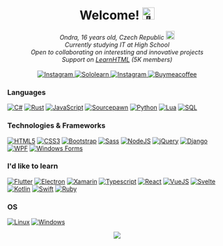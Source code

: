 <h1 align="center">Welcome! <img src="https://media4.giphy.com/media/v1.Y2lkPTc5MGI3NjExMDkwZDNmNDJkNzJkNzU0OGU2MTFkNjZjZWJkNjg4ODY2M2U1ZTk5ZSZlcD12MV9pbnRlcm5hbF9naWZzX2dpZklkJmN0PXM/21L6gUkqzAsnvZQ86N/giphy.gif" width="28px" alt="👋"></h1>

<p align="center">
    <i>
        Ondra, 16 years old, Czech Republic <a src="https://github.com/Ondra9071"><img style="width:20px" src="https://i.imgur.com/wzH9Nsr.png"></a><br>
        Currently studying IT at High School<br>
        Open to collaborating on interesting and innovative projects<br>
        Support on <a href="https://discord.gg/html">LearnHTML</a> (5K members)<br>
    </i><br>
     <a href="https://www.linkedin.com/in/ond%C5%99ej-pacovsk%C3%BD-017699278/">
        <img src="https://img.shields.io/badge/LinkedIn-blue?style=for-the-badge&logo=linkedin&logoColor=white" alt="Instagram">
    </a>
    <a href="https://www.sololearn.com/profile/27250256">
        <img src="https://img.shields.io/badge/Sololearn-DA627D?style=for-the-badge&logo=sololearn&logoColor=white" alt="Sololearn">
    </a>
    <a href="https://leetcode.com/Ondra9071/">
        <img src="https://img.shields.io/badge/Leetcode-1a1a1a?style=for-the-badge&logo=leetcode&logoColor=orange" alt="Instagram">
    </a>
    <a href="https://www.buymeacoffee.com/ondra907">
        <img src="https://img.shields.io/badge/-buy_me_a%C2%A0coffee-FFBF00?style=for-the-badge&logo=buy-me-a-coffee&logoColor=black" alt="Buymeacoffee">
    </a>
</p>

### Languages
[![C#](https://img.shields.io/badge/c%23-black?style=for-the-badge&logo=csharp)](https://github.com/Ondra9071)
[![Rust](https://img.shields.io/badge/rust-black?style=for-the-badge&logo=rust)](https://github.com/Ondra9071)
[![JavaScript](https://img.shields.io/badge/javascript-black?style=for-the-badge&logo=javascript)](https://github.com/Ondra9071)
[![Sourcepawn](https://img.shields.io/badge/SOURCEPAWN-black?style=for-the-badge&logo=data%3Aimage%2Fpng%3Bbase64%2CiVBORw0KGgoAAAANSUhEUgAAAA4AAAAOCAMAAAAolt3jAAABQVBMVEUAAAADAwMEBAUCAwP%2F0iUKEhhVNwzkkRv1nB34nR2oaxQSFRcyWX0xU3IGCAoFBgcZKzw2YIcLDxQBAQEAAAAAAAAAAAAAAAAAAAAAAAAAAABSNQuTXxKeZhObYxI%2BLhUqTW0fN00AAAAAAAAoRmIoR2MFBwoAAAGjaRQ5LxxBdKEQGyUhOlE%2BbpoGCQ0AAACUXxKjaBM8MR5Cd6c0XIA9a5U9bJYGCg1DKwk9cJ8jPlZIgLI9bJYqSWU%2BbZgGCg4AAAB2TA%2B5dxa5dxa0cxVDNBszXYMVJDEkP1gZKzsjPVQyWXwGCQwgFQYrHAcrHAceFAUCBAcMFR0GCg0AAAAAAAALEhgMFBsDBAW8eRaVYBKXYRKSXRFGfrFLhLjDfResbxWucBVGfK1Gfa13TQ9%2FURB%2BURDGfxZ5VyK5dxb%2F%2F%2F%2BvAt4gAAAAWXRSTlMAAAAAAAAAAAAAAAAAAAAAAAAAAAcJBggCBAFZub6%2Bqrt5BRCYpRga0%2BnzWHvkJRXF%2B9375fDhJZj%2B6v738eIlCrn7%2FPfc%2BaG6q73eI0BoZ15BYTglJztYDRIqJ6sAAABqSURBVAjXfc49DgEBAETh%2BYStJatAo6QQG0Lv%2FsnGX%2BUGmj2BBI3sovCqeclMMvKFH9WlRyL9oQS3wehemCJa5taotzWbA5WKI9XZ6sJktoTTu7y3uHZT4x3PXqspfJKUSZqySVI2%2Fn5%2BAbasEKrA7QdEAAAAAElFTkSuQmCC)](https://github.com/Ondra9071)
[![Python](https://img.shields.io/badge/python-black?style=for-the-badge&logo=python)](https://github.com/Ondra9071)
[![Lua](https://img.shields.io/badge/lua-black?style=for-the-badge&logo=lua)](https://github.com/Ondra9071)
[![SQL](https://img.shields.io/badge/SQL-black?style=for-the-badge&logo=mysql)](https://github.com/Ondra9071)

### Technologies & Frameworks
[![HTML5](https://img.shields.io/badge/html5-black?style=for-the-badge&logo=html5)](https://github.com/Ondra9071)
[![CSS3](https://img.shields.io/badge/css3-black?style=for-the-badge&logo=css3)](https://github.com/Ondra9071)
[![Bootstrap](https://img.shields.io/badge/bootstrap-black?style=for-the-badge&logo=bootstrap)](https://github.com/Ondra9071)
[![Sass](https://img.shields.io/badge/sass-black?style=for-the-badge&logo=sass)](https://github.com/Ondra9071)
[![NodeJS](https://img.shields.io/badge/nodejs-black?style=for-the-badge&logo=javascript)](https://github.com/Ondra9071)
[![jQuery](https://img.shields.io/badge/jquery-black?style=for-the-badge&logo=jquery)](https://github.com/Ondra9071)
[![Django](https://img.shields.io/badge/django-black?style=for-the-badge&logo=django)](https://github.com/Ondra9071)
[![WPF](https://img.shields.io/badge/WPF-black?style=for-the-badge&logo=data%3Aimage%2Fpng%3Bbase64%2CiVBORw0KGgoAAAANSUhEUgAAAA4AAAAOCAMAAAAolt3jAAACTFBMVEVLo88kj8BcrtcAaKJUq9UAVJRZsdkbksdFeZObmpkAFzr%2F%2F%2F8eW5MnYpdRf6lZhKyRrcYAAAAllcYHerAoiLgwcp0mbJmFvdr%2F%2F%2F9MstwUm84BhrxjsNLi8PlluOAbgbRLn8gWfKxFosyS1O9otdwgl8t1t9ru%2B%2F9LmsYch7h4w%2BY8qNU2st2Bvt8Tib5gs9q%2F4fVDhLELkshRstwamMpdo8kVib1sxuyKvNo1apkMaqIFk8xCns4Xi8AVdawcbKAUZ5seiL1biqQsYZE2cZZvkJwTjsUZcacbX5odW5EcZ5uOe29zdHSZm5tXWFdqaWhfXl16enpsbW10dXVzcW9pZmNraWZ5d3RoZ2VnaGhpamptbm5naGdjY2NjY2NnZ2doaGhsbWxlZmViYmFnZ2dkZGRkZGRiYmFubm1sbWxufoxqeIRzf4lqe4trcHVwgpJsf49WaXpleIhrb3FjbXZZcIRcd5BndYEuZ5s8cqEtZ5siX5ZIeqcxapw1bZ4fXZUfXZRAdaQxap0fXZQtZ5pMfakrZZk2bZ4hXpUoY5gyapw9cqEcWpIrZpkfXJM%2Bc6EeXJMiXpVBdKJxlrc0bJ09caEeXJMgXZRTgqsWVpAtZ5o6cJ9fiq8YWJEuZ5o%2BcqFulLY4bp8aWZFYhawaWZExapxMfKcjX5VzmLhKeqYjX5VfirBbhq1Qf6mOq8RLe6dskrVkjLFPfqiUr8dji7FPfqiNqsQQdqkIa50MhLsPb6IIgrgZlcgZi8AKaJ8Vi78Ef7QOdKkOaZ4VVo%2BzyO8KAAAAt3RSTlMAAAAAAAAAAAAAAAAAAAAAAAAlst7c2HsDCJHy7FQQsLXc5ys38LkRad0momly9EsWyKVuqbagBlP59lYr4PH1ziVylYgmP21saSgIPRioU5hbV1xdWlFNVnColqKbjJhmbntwlp91jHmDUElIV1NfSnRkS15hU2CilaDBdcW%2Bz9Rxlda5dLDU7OnYntvH3ZbN1Y8yrb3w3mTsrXRI6JxpHJHSUs2DW8shSM8oGCAIIw8TIgMQIwWhxmR0AAAAdklEQVQI12NkYBRkRAJMMowzMhmnZwGZU3IZGZlVJ%2BUzMk5gLGCcUMh4ldGAsbfksl4PYwljTynjeUYLoKozpoytNUD6OCOjE5A6ymgNM8qPEQXEoHKzULkVqNw2VO4U%2FUvI3IVQOmUuI2MSI%2BMamA1LGRmjGAHSZRjFXlMLWwAAAABJRU5ErkJggg%3D%3D)](https://github.com/Ondra9071)
[![Windows Forms](https://img.shields.io/badge/WINFORMS-black?style=for-the-badge&logo=data%3Aimage%2Fpng%3Bbase64%2CiVBORw0KGgoAAAANSUhEUgAAAA4AAAAJCAMAAAA1k%2B1bAAABfVBMVEUQtukQreU70vYAreUAAAYcv%2B4IkdgANaBLvupNyu8ApOcSndiL4P8KouIqo9MA%2F%2F8Anu4AjtsIoOoLpO8Doe4bt%2B4KjtMRodgGfLgimNBk3vsOrekLmt0SltoV0PkGktQDhMsHl9IBdbYJhsQZwe4b%2F%2F8Gu%2B8CpeQGktklod4QpN4BfsUElNINvesCm9gCsekOzvoXwfAXm9pYxu1RzvMSicoGq%2Bcm9%2F8Es%2BkAmtoNt%2B43s%2BQTpt5U0%2FM2n9MBjNIKsu4GrugGk9gIfMECe78MpNsMer8CZbAGlNoTw%2FoLn%2BAEldkGb7gJdL8GaK8IdLhbxeIOic8MfcYdq%2B8Tp%2FAYqPAXpewxkdM6d70vcbATqPAQp%2FATp%2B8Up%2B8Sp%2B8Ope8XqfALpe8Npu8WqfAQpu8Tp%2B8WqfAXqfASp%2B8Sp%2B8Sp%2B8Up%2B8XqPAVp%2B8aqvAKpO8LpO8Tp%2B8YqfAeq%2FAcqvAWqfAAhMkBnN4AfcUAhMoEi88Jb7UAicwAeL%2F%2F%2F%2F8Mnv2tAAAAdnRSTlMAAAAAAAAAAAAAAAAAAAAAAAAAAAAGMj8%2BOQ4jWDgJhOnk7u%2BOAiLI%2FHJr%2FeFo6Oopbf5YJtiLCsP%2BYprNG2b2RIK5zvNRiNiICCGpzM3FYgMgIBEOCBIODgpgiXdtXW9kU1FXZFhZLl6ZeYB1gFCFd2B2e5VU9QnPgAAAAF5JREFUCNdVyzEKggAAQFHfIF7AIWevIDSIRYji6toJPKKRSIQ1hGtjsx2joUF82x%2B%2BQAy%2BdizCxOojSqG5UF%2B9ZcqR043j3exQTF773ANPakzFfx1pMVTQw9lGt6kfs9UTMGvU4nMAAAAASUVORK5CYII%3D)](https://github.com/Ondra9071)

### I'd like to learn
[![Flutter](https://img.shields.io/badge/Flutter-black?style=for-the-badge&logo=flutter)](https://github.com/Ondra9071)
[![Electron](https://img.shields.io/badge/Electron-black?style=for-the-badge&logo=electron)](https://github.com/Ondra9071)
[![Xamarin](https://img.shields.io/badge/Xamarin-black?style=for-the-badge&logo=xamarin)](https://github.com/Ondra9071)
[![Typescript](https://img.shields.io/badge/Typescript-black?style=for-the-badge&logo=typescript)](https://github.com/Ondra9071)
[![React](https://img.shields.io/badge/react-black?style=for-the-badge&logo=react)](https://github.com/Ondra9071)
[![VueJS](https://img.shields.io/badge/Vue.js-black?style=for-the-badge&logo=vuedotjs&logoColor=4FC08D)](https://github.com/Ondra9071)
[![Svelte](https://img.shields.io/badge/svelte-black?style=for-the-badge&logo=svelte)](https://github.com/Ondra9071)
[![Kotlin](https://img.shields.io/badge/kotlin-black?style=for-the-badge&logo=kotlin)](https://github.com/Ondra9071)
[![Swift](https://img.shields.io/badge/swift-black?style=for-the-badge&logo=swift)](https://github.com/Ondra9071)
[![Ruby](https://img.shields.io/badge/ruby-black?style=for-the-badge&logo=ruby)](https://github.com/Ondra9071)

### OS
[![Linux](https://img.shields.io/badge/linux-black?style=for-the-badge&logo=Linux)](https://github.com/Ondra9071)
[![Windows](https://img.shields.io/badge/Windows-black?style=for-the-badge&logo=Windows)](https://github.com/Ondra9071)
<!--
<details>
<p align="center">
  <a href="https://github.com/Ondra9071">
    <img src="http://github-profile-summary-cards.vercel.app/api/cards/profile-details?username=Ondra9071&theme=transparent" />
  </a>
  <a href="https://github.com/Ondra9071">
    <img src="https://github-readme-streak-stats.herokuapp.com/?user=Ondra9071&hide_border=true&card_width=338&theme=transparent" />
  </a>
  <a href="https://github.com/Ondra9071">
    <img src="http://github-profile-summary-cards.vercel.app/api/cards/stats?username=Ondra9071&theme=transparent" />
  </a>
  <a href="https://github.com/Ondra9071">
    <img src="https://github-readme-stats.vercel.app/api/top-langs/?username=Ondra9071&langs_count=10&exclude_repo=&hide=jupyter%20notebook,vim%20script,cmake,makefile,batchfile,emacs%20lisp,css,html&layout=default&card_width=699&hide_border=true&theme=transparent" />
  </a>
</p>
</details>
-->
<p align="center">
  <a href="https://github.com/Ondra9071">
    <img src="https://komarev.com/ghpvc/?username=Ondra9071&color=blue&style=flat)" />
  </a>
</p>
<!--

- 🔭 I’m currently working on ...
- 🌱 I’m currently learning ...
- 👯 I’m looking to collaborate on ...
- 🤔 I’m looking for help with ...
- 💬 Ask me about ...
- 📫 How to reach me: ...
- 😄 Pronouns: ...
- ⚡ Fun fact: ...
-->
